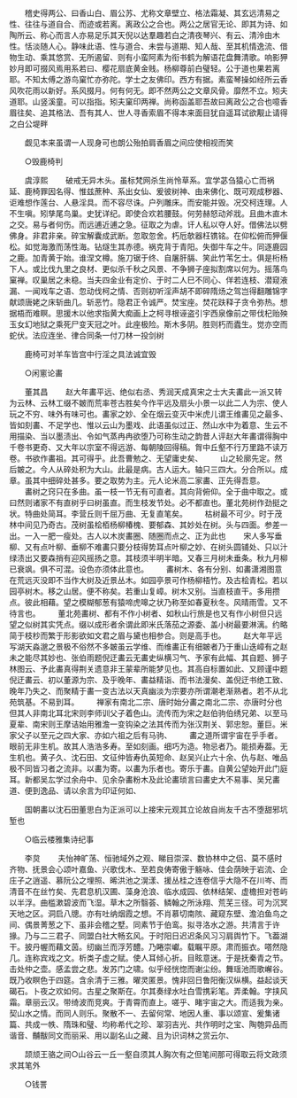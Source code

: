 <!-- { "loadSidebar": true } -->
　　稽史得两公、曰香山白、眉公苏、尤称文章壁立、格法霜凝、其玄远清易之性、往往与道自合、而迹或若离。离政公之合也。两公之居官无论、即其为诗、如陶所云、称心而言人亦易足乐其天倪以达羣趣若白之清夜琴兴、有云、清泠由木性。恬淡随人心。静味此语、性与道合、未尝与道期、知人哉、至其机情逸流、借物生动、乘其悠赏、无所遏留、则有小蛮阿素为衔书鹤为解语花盘舞清歌。响影狎妙月即可掇风焉用系若曰、樱花扇底黄金贱。杨柳尊前白璧轻。公于道也果若离耶。不知太傅之游鸟窠忙亦弥陀。学士之友佛印。西方有据。素蛮琴操如经所云香风吹花雨以新好。系风掇月。何有何无。即不然两公之文章风骨。靡然不立。矧夫道耶。山竖溪童。可以指指。矧夫窠印两禅。尚称函盖耶吾故曰离政公之合也噫香眉往矣、追其格法、吾有其人、世人寻香索眉不得本来面目犹自遥耳试欲觏止请得之白公堤畔 

　　觑见本来虽谓一人现身可也朗公殆拍肩香眉之间应使相视而笑 

　　○毁鹿椅判 

　　虞淳熙 
　　破戒无异木头。虽标梵网杀生尚怜草系。宜学苾刍猿心亡而祸延、鹿椅罪因名得、惟兹蔗种、系出女仙、爰彼树神、由来佛化、既可观成秽器、讵难想作莲台、人悬淫具。而不容尽诛。户列雕床。而安能并毁。况交柯连理。人不生嗔。矧孳尾鸟巢。史犹详纪。即使合欢若腰鼓。何劳赫怒动斧戕。且曲木直木之交。易与者何伤。而远逋近逋之急。征取之为虐。讦人私以夺人好。借佛法以劈佛身。非君非亲。碎宝解囊成武断。忽取忽舍。朽卮欹器枉镌铭。在仰松俯而狎偃松。如觉海激而荡性海。钻燧生其赤德。祸克背于青阳。失御牛车之牛。同逐鹿园之鹿。加青黄于始。谁涅文樽。施刀锯于终、自屠肝膈、笑此竹苇乞士。俱是桁杨下人。或比伐九里之良材、更似杀千秋之风景、不争狮子座拟割席以何为。摇落鸟窠禅。叹巢居之未稳。当夫四金业有定价、于时二人巳不同心、佯若连枝、潜窥液漏、一闻戏车之语、忽动伐柯之情、否则初听淫声胡不即碎隋炀之驾岂得翻雕锦字献颂唐姥之床斩曲几。斩恶竹。隐君正令诚严。焚宝座。焚花趺释子贪令弥热。想据梧而难瞑。思援木以他求指黄大痴画上之柯寻根诬盗引宇西泉像前之带伐杞贻殃玉女幻地狱之乘死尸变天冠之叶。此座极险。斯木多阴。胜则朽而蠹生。觉亦空而蛇伏。法应连坐、律合同条一付刀林一投剑树 

　　鹿椅可对羊车皆宫中行淫之具法诚宜毁 

　　○闲窻论畵 

　　董其昌 
　　赵大年畵平远、绝似右丞、秀润天成真宋之士大夫畵此一派又转为云林、云林工缀不皴而荒率苍古胜矣今作平远及扇头小景一以此二人为宗、使人玩之不穷、味外有味可也。畵家之妙、全在烟云变灭中米虎儿谓王维畵见之最多、皆如刻畵、不足学也、惟以云山为墨戏、此语虽似过正、然山水中为着意、生云不用描染、当以墨渍出、令如气蒸冉冉欲堕乃可称生动之韵昔人评赵大年畵谓得胸中千卷书更奇、又大年以宗室不得远游、每朝陵回得稿。胷中丘壑不行万里路不读万卷。书欲作畵祖。其可得乎。此吾曹勉之、无望庸史矣、 
　　山之轮廓先定。然后皴之。今人从碎处积为大山。此最是病。古人运大。轴只三四大。分合所以。成章。虽其中细碎处甚多。要之取势为主。元人论米高二家畵、正先得吾意。 
　　畵树之窍只在多曲。虽一枝一节无有可直者。其向背俯仰。全于曲中取之。或曰然则诸家不有直树乎曰树虽直。而生枝发节处。必不都直也。董北苑树作劲挺之状。特曲处简耳。李营丘则千屈万曲、无复直笔矣。 
　　枯树最不可少。时于茂林中间见乃奇古。茂树虽桧栢杨柳椿槐、要郁森、其妙处在树。头与四面。参差一出。一入一肥一瘦处。古人以木炭畵圈、随圈而点之、正为此也 
　　宋人多写垂柳、又有点叶柳、垂柳不难畵只要分枝得势耳点叶柳之妙、在树头圆铺处、只以汁绿渍出又要森捎有迎风摇扬之意。其枝须半明半暗。又春三月树未垂条。秋九月柳已衰飒。俱不可混。设色亦须体此意也。 
　　畵树木、各有分别、如畵潇湘图意在荒远灭没即不当作大树及近景丛木。如园亭景可作杨柳梧竹。及古桧青松。若以园亭树木。移之山居。便不称矣。若重山复嶂。树木又别。当直枝直干。多用攒点。彼此相藉。望之模糊郁葱有猿啼虎嗥之状乃称至如春夏秋冬。风晴雨雪。又不待言也。 
　　董北苑畵树、都有不作小树者、如秋山行旅是也又有作小树但只远望之似树其实凭点。缀以成形者余谓此即米氏落茄之源委、盖小树最要淋漓。约略简于枝杪而繁于形影欲如文君之眉与黛也相参合。则是高手也。 
　　赵大年平远写湖天淼邈之景极不俗然不多皴虽云学维、而维畵正有细皴者乃于重山迭嶂有之赵未之能尽其妙也、张伯雨题倪迂畵云无畵史纵横习气、予家有此幅、其自题、狮子林图云、予此畵真得荆关遗意非王蒙辈所能梦见也。其高自标置如此、又顾谨中题倪迂畵云、初以董源为宗、及乎晚年、畵益精诣、而书法漫矣、盖倪迂书绝工致、晚年乃失之、而聚精于畵一变古法以天真幽淡为宗要亦所谓潮老渐熟者。若不从北苑筑基。不易到耳。 
　　禅家有南北二宗、唐时始分畵之南北二宗、亦唐时分也但其人非南北耳北宋则李师训父子着色山。流传而为宋之赵伯驹伯绣兄弟、以至马夏辈、南宋则王摩诘始用雅澹一变钩染之法其传而为张汉荆关、郭忠恕。董巨。米家父子以至元之四大家、亦如六祖之后有马驹、 
　　畵之道所谓宇宙在乎手者。眼前无非生机。故其人浩浩多寿。至如刻画。细巧为造。物忌者乃。能损寿葢。无生机也。黄子久、沈石田、文征仲皆寿仇英短命、赵吴兴止六十余、仇与赵、唯品极不同皆习者之流非。以畵为寄。以畵为乐者也。寄乐于畵。自黄公望始开此门庭耳。新都吴厷学过余舟中、见余杂畵粉木及此论畵琐言曰畵史大不易事、吴兄畵道、便到逸品、请以余言为印证何如、 

　　国朝畵以沈石田董思白为正派可以上接宋元观其立论故自尚友千古不堕甜邪坑堑也 

　　○临云楼雅集诗纪事 

　　李炱 
　　夫怡神旷荡、恒驰域外之观、睇目崇深、数协林中之侣、莫不感时齐物、抚景会心颂叶嘉鱼、兴歌伐木、至若良俦寄傲于觞咏、佳会荫映于岩流、企庄子之逍遥、慕阮公之埋照、晞洪池之滉漾、援丛桂之连卷信乎大隐不在川岑、而清音不在丝竹矣、先君息机汉圃、藻身沧浪、临水成园、依林结架、虚檐担对苍屿以半浮。曲槛漱碧波而飞湿。草木之所翳荟、鳞翰之所泳翔、荒芜三径。可为沉冥天地之区。洞启八牕。亦有吐纳烟霞之想。不肖慕切南陔、藏窥东壁、澹泊鱼鸟之间、偶景菁葱之下、虽非会稽之墅。同素节于伯鸾。拟寻洛水之游。共清言于许掾。乃与二三君子、同盟白社大畅玄风。于时阳日迟迟条风习习肩舆竹下。飞葢湖干。披丹幄而藉文茵。纫幽兰而浮芳醴。乃睠崇巘。载瞩平原。肃而振衣。嗒然隐几。连称宾戏之文。析类子虚之赋。使人耳倾心折。目眩意迷。于是抚秦青之节。击处仲之壶。感孟尝之悲。发苏门之啸。似乎经恍惚而谢尘纷。舞瑶池而歌嶰谷。既乃收瞑色于四筵。含余清于三雅。曜灵匿景。愧非回日鲁阳衡汉纵横。益起谈天碣石。卜夜之欢如何。古星之聚斯在。尔其奏绿水吐白雪携彩笔。弄柔翰。字挟风霜。章丽云汉。带绮波而竞爽。于青霄而直上。嗟乎、睹宇宙之大。而适我为亲。契山水之情。而同人则乐。聚散不一、去留何常、地因人重、事以颂宣、爰集诸篇、共成一帙、隋珠和璧、均称希代之珍、翠羽吉光、共作明时之宝、陶匏异品而谐音、黼黻同文而丽采、用以副名山之藏、且为识词林之赏云尔、 

　　颉颃王骆之间○山谷云一丘一壑自须其人胸次有之但笔间那可得取云将文政须求其笔外 

　　○钱詈 

